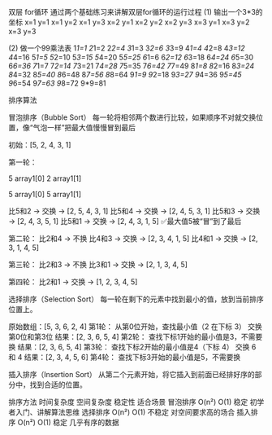 双层 for循环
通过两个基础练习来讲解双层for循环的运行过程
(1) 输出一个3*3的坐标
x=1 y=1
x=1 y=2
x=1 y=3
x=2 y=1
x=2 y=2
x=2 y=3
x=3 y=1
x=3 y=2
x=3 y=3


(2) 做一个99乘法表
1*1=1
2*1=2 2*2=4
3*1=3 3*2=6 3*3=9
4*1=4 4*2=8 4*3=12 4*4=16
5*1=5 5*2=10 5*3=15 5*4=20 5*5=25
6*1=6 6*2=12 6*3=18 6*4=24 6*5=30 6*6=36
7*1=7 7*2=14 7*3=21 7*4=28 7*5=35 7*6=42 7*7=49
8*1=8 8*2=16 8*3=24 8*4=32 8*5=40 8*6=48 8*7=56 8*8=64
9*1=9 9*2=18 9*3=27 9*4=36 9*5=45 9*6=54 9*7=63 9*8=72 9*9=81


排序算法

冒泡排序（Bubble Sort）
每一轮将相邻两个数进行比较，如果顺序不对就交换位置，像“气泡一样”把最大值慢慢冒到最后

初始：[5, 2, 4, 3, 1]

第一轮：

5 array1[0]  2 array1[1]

5 array1[0]  5 array1[1]


  比5和2 → 交换 → [2, 5, 4, 3, 1]
  比5和4 → 交换 → [2, 4, 5, 3, 1]
  比5和3 → 交换 → [2, 4, 3, 5, 1]
  比5和1 → 交换 → [2, 4, 3, 1, 5] ✅最大值5被“冒”到了最后

第二轮：
  比2和4 → 不换
  比4和3 → 交换 → [2, 3, 4, 1, 5]
  比4和1 → 交换 → [2, 3, 1, 4, 5]

第三轮：
  比2和3 → 不换
  比3和1 → 交换 → [2, 1, 3, 4, 5]

第四轮：
  比2和1 → 交换 → [1, 2, 3, 4, 5]




选择排序（Selection Sort）
每一轮在剩下的元素中找到最小的值，放到当前排序位置上。

原始数组：[5, 3, 6, 2, 4]
第1轮：
从第0位开始，查找最小值（2 在下标 3）
交换第0位和第3位
结果：[2, 3, 6, 5, 4]
第2轮：
查找下标1开始的最小值是3，不需要换
结果：[2, 3, 6, 5, 4]
第3轮：
查找下标2开始的最小值是4（下标 4）
交换 6 和 4
结果：[2, 3, 4, 5, 6]
第4轮：
查找下标3开始的最小值是5，不需要换



插入排序（Insertion Sort）
从第二个元素开始，将它插入到前面已经排好序的部分中，找到合适的位置。

排序方法	时间复杂度	空间复杂度	稳定性	适合场景
冒泡排序	O(n²)	O(1)	稳定	初学者入门、讲解算法思维
选择排序	O(n²)	O(1)	不稳定	对空间要求高的场合
插入排序	O(n²)	O(1)	稳定	几乎有序的数据





